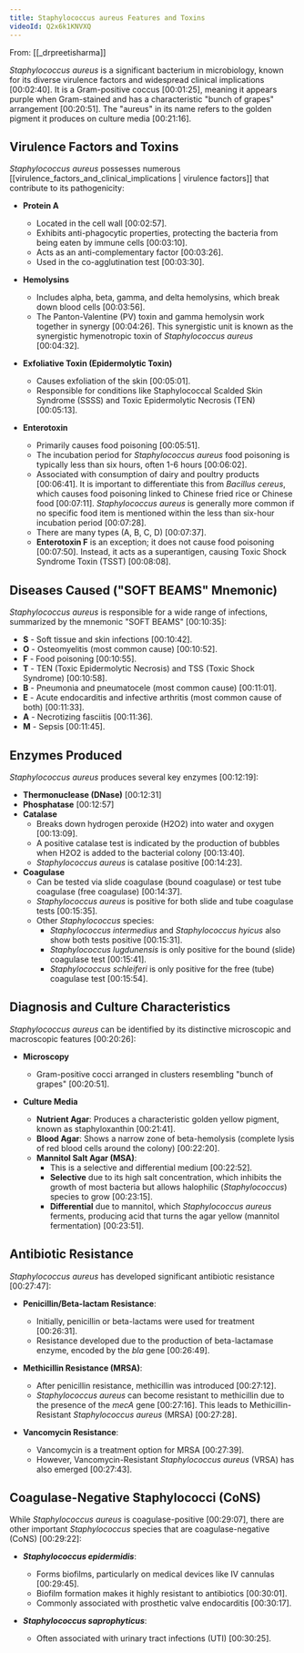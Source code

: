 ```yaml
---
title: Staphylococcus aureus Features and Toxins
videoId: Q2x6k1KNVXQ
---
```


From: [[_drpreetisharma]] <br/> 

*Staphylococcus aureus* is a significant bacterium in microbiology, known for its diverse virulence factors and widespread clinical implications <a class="yt-timestamp" data-t="00:02:40">[00:02:40]</a>. It is a Gram-positive coccus <a class="yt-timestamp" data-t="00:01:25">[00:01:25]</a>, meaning it appears purple when Gram-stained and has a characteristic "bunch of grapes" arrangement <a class="yt-timestamp" data-t="00:20:51">[00:20:51]</a>. The "aureus" in its name refers to the golden pigment it produces on culture media <a class="yt-timestamp" data-t="00:21:16">[00:21:16]</a>.

## Virulence Factors and Toxins

*Staphylococcus aureus* possesses numerous [[virulence_factors_and_clinical_implications | virulence factors]] that contribute to its pathogenicity:

*   **Protein A**
    *   Located in the cell wall <a class="yt-timestamp" data-t="00:02:57">[00:02:57]</a>.
    *   Exhibits anti-phagocytic properties, protecting the bacteria from being eaten by immune cells <a class="yt-timestamp" data-t="00:03:10">[00:03:10]</a>.
    *   Acts as an anti-complementary factor <a class="yt-timestamp" data-t="00:03:26">[00:03:26]</a>.
    *   Used in the co-agglutination test <a class="yt-timestamp" data-t="00:03:30">[00:03:30]</a>.

*   **Hemolysins**
    *   Includes alpha, beta, gamma, and delta hemolysins, which break down blood cells <a class="yt-timestamp" data-t="00:03:56">[00:03:56]</a>.
    *   The Panton-Valentine (PV) toxin and gamma hemolysin work together in synergy <a class="yt-timestamp" data-t="00:04:26">[00:04:26]</a>. This synergistic unit is known as the synergistic hymenotropic toxin of *Staphylococcus aureus* <a class="yt-timestamp" data-t="00:04:32">[00:04:32]</a>.

*   **Exfoliative Toxin (Epidermolytic Toxin)**
    *   Causes exfoliation of the skin <a class="yt-timestamp" data-t="00:05:01">[00:05:01]</a>.
    *   Responsible for conditions like Staphylococcal Scalded Skin Syndrome (SSSS) and Toxic Epidermolytic Necrosis (TEN) <a class="yt-timestamp" data-t="00:05:13">[00:05:13]</a>.

*   **Enterotoxin**
    *   Primarily causes food poisoning <a class="yt-timestamp" data-t="00:05:51">[00:05:51]</a>.
    *   The incubation period for *Staphylococcus aureus* food poisoning is typically less than six hours, often 1-6 hours <a class="yt-timestamp" data-t="00:06:02">[00:06:02]</a>.
    *   Associated with consumption of dairy and poultry products <a class="yt-timestamp" data-t="00:06:41">[00:06:41]</a>. It is important to differentiate this from *Bacillus cereus*, which causes food poisoning linked to Chinese fried rice or Chinese food <a class="yt-timestamp" data-t="00:07:11">[00:07:11]</a>. *Staphylococcus aureus* is generally more common if no specific food item is mentioned within the less than six-hour incubation period <a class="yt-timestamp" data-t="00:07:28">[00:07:28]</a>.
    *   There are many types (A, B, C, D) <a class="yt-timestamp" data-t="00:07:37">[00:07:37]</a>.
    *   **Enterotoxin F** is an exception; it does not cause food poisoning <a class="yt-timestamp" data-t="00:07:50">[00:07:50]</a>. Instead, it acts as a superantigen, causing Toxic Shock Syndrome Toxin (TSST) <a class="yt-timestamp" data-t="00:08:08">[00:08:08]</a>.

## Diseases Caused ("SOFT BEAMS" Mnemonic)

*Staphylococcus aureus* is responsible for a wide range of infections, summarized by the mnemonic "SOFT BEAMS" <a class="yt-timestamp" data-t="00:10:35">[00:10:35]</a>:

*   **S** - Soft tissue and skin infections <a class="yt-timestamp" data-t="00:10:42">[00:10:42]</a>.
*   **O** - Osteomyelitis (most common cause) <a class="yt-timestamp" data-t="00:10:52">[00:10:52]</a>.
*   **F** - Food poisoning <a class="yt-timestamp" data-t="00:10:55">[00:10:55]</a>.
*   **T** - TEN (Toxic Epidermolytic Necrosis) and TSS (Toxic Shock Syndrome) <a class="yt-timestamp" data-t="00:10:58">[00:10:58]</a>.
*   **B** - Pneumonia and pneumatocele (most common cause) <a class="yt-timestamp" data-t="00:11:01">[00:11:01]</a>.
*   **E** - Acute endocarditis and infective arthritis (most common cause of both) <a class="yt-timestamp" data-t="00:11:33">[00:11:33]</a>.
*   **A** - Necrotizing fasciitis <a class="yt-timestamp" data-t="00:11:36">[00:11:36]</a>.
*   **M** - Sepsis <a class="yt-timestamp" data-t="00:11:45">[00:11:45]</a>.

## Enzymes Produced

*Staphylococcus aureus* produces several key enzymes <a class="yt-timestamp" data-t="00:12:19">[00:12:19]</a>:

*   **Thermonuclease (DNase)** <a class="yt-timestamp" data-t="00:12:31">[00:12:31]</a>
*   **Phosphatase** <a class="yt-timestamp" data-t="00:12:57">[00:12:57]</a>
*   **Catalase**
    *   Breaks down hydrogen peroxide (H2O2) into water and oxygen <a class="yt-timestamp" data-t="00:13:09">[00:13:09]</a>.
    *   A positive catalase test is indicated by the production of bubbles when H2O2 is added to the bacterial colony <a class="yt-timestamp" data-t="00:13:40">[00:13:40]</a>.
    *   *Staphylococcus aureus* is catalase positive <a class="yt-timestamp" data-t="00:14:23">[00:14:23]</a>.
*   **Coagulase**
    *   Can be tested via slide coagulase (bound coagulase) or test tube coagulase (free coagulase) <a class="yt-timestamp" data-t="00:14:37">[00:14:37]</a>.
    *   *Staphylococcus aureus* is positive for both slide and tube coagulase tests <a class="yt-timestamp" data-t="00:15:35">[00:15:35]</a>.
    *   Other *Staphylococcus* species:
        *   *Staphylococcus intermedius* and *Staphylococcus hyicus* also show both tests positive <a class="yt-timestamp" data-t="00:15:31">[00:15:31]</a>.
        *   *Staphylococcus lugdunensis* is only positive for the bound (slide) coagulase test <a class="yt-timestamp" data-t="00:15:41">[00:15:41]</a>.
        *   *Staphylococcus schleiferi* is only positive for the free (tube) coagulase test <a class="yt-timestamp" data-t="00:15:54">[00:15:54]</a>.

## Diagnosis and Culture Characteristics

*Staphylococcus aureus* can be identified by its distinctive microscopic and macroscopic features <a class="yt-timestamp" data-t="00:20:26">[00:20:26]</a>:

*   **Microscopy**
    *   Gram-positive cocci arranged in clusters resembling "bunch of grapes" <a class="yt-timestamp" data-t="00:20:51">[00:20:51]</a>.

*   **Culture Media**
    *   **Nutrient Agar**: Produces a characteristic golden yellow pigment, known as staphyloxanthin <a class="yt-timestamp" data-t="00:21:41">[00:21:41]</a>.
    *   **Blood Agar**: Shows a narrow zone of beta-hemolysis (complete lysis of red blood cells around the colony) <a class="yt-timestamp" data-t="00:22:20">[00:22:20]</a>.
    *   **Mannitol Salt Agar (MSA)**:
        *   This is a selective and differential medium <a class="yt-timestamp" data-t="00:22:52">[00:22:52]</a>.
        *   **Selective** due to its high salt concentration, which inhibits the growth of most bacteria but allows halophilic (*Staphylococcus*) species to grow <a class="yt-timestamp" data-t="00:23:15">[00:23:15]</a>.
        *   **Differential** due to mannitol, which *Staphylococcus aureus* ferments, producing acid that turns the agar yellow (mannitol fermentation) <a class="yt-timestamp" data-t="00:23:51">[00:23:51]</a>.

## Antibiotic Resistance

*Staphylococcus aureus* has developed significant antibiotic resistance <a class="yt-timestamp" data-t="00:27:47">[00:27:47]</a>:

*   **Penicillin/Beta-lactam Resistance**:
    *   Initially, penicillin or beta-lactams were used for treatment <a class="yt-timestamp" data-t="00:26:31">[00:26:31]</a>.
    *   Resistance developed due to the production of beta-lactamase enzyme, encoded by the *bla* gene <a class="yt-timestamp" data-t="00:26:49">[00:26:49]</a>.

*   **Methicillin Resistance (MRSA)**:
    *   After penicillin resistance, methicillin was introduced <a class="yt-timestamp" data-t="00:27:12">[00:27:12]</a>.
    *   *Staphylococcus aureus* can become resistant to methicillin due to the presence of the *mecA* gene <a class="yt-timestamp" data-t="00:27:16">[00:27:16]</a>. This leads to Methicillin-Resistant *Staphylococcus aureus* (MRSA) <a class="yt-timestamp" data-t="00:27:28">[00:27:28]</a>.

*   **Vancomycin Resistance**:
    *   Vancomycin is a treatment option for MRSA <a class="yt-timestamp" data-t="00:27:39">[00:27:39]</a>.
    *   However, Vancomycin-Resistant *Staphylococcus aureus* (VRSA) has also emerged <a class="yt-timestamp" data-t="00:27:43">[00:27:43]</a>.

## Coagulase-Negative Staphylococci (CoNS)

While *Staphylococcus aureus* is coagulase-positive <a class="yt-timestamp" data-t="00:29:07">[00:29:07]</a>, there are other important *Staphylococcus* species that are coagulase-negative (CoNS) <a class="yt-timestamp" data-t="00:29:22">[00:29:22]</a>:

*   **_Staphylococcus epidermidis_**:
    *   Forms biofilms, particularly on medical devices like IV cannulas <a class="yt-timestamp" data-t="00:29:45">[00:29:45]</a>.
    *   Biofilm formation makes it highly resistant to antibiotics <a class="yt-timestamp" data-t="00:30:01">[00:30:01]</a>.
    *   Commonly associated with prosthetic valve endocarditis <a class="yt-timestamp" data-t="00:30:17">[00:30:17]</a>.

*   **_Staphylococcus saprophyticus_**:
    *   Often associated with urinary tract infections (UTI) <a class="yt-timestamp" data-t="00:30:25">[00:30:25]</a>.